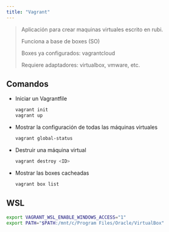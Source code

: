```yaml
---
title: "Vagrant"
---
```


> Aplicación para crear maquinas virtuales escrito en rubi.
>
> Funciona a base de boxes (SO)
>
> Boxes ya configurados: vagrantcloud
>
> Requiere adaptadores: virtualbox, vmware, etc.

## Comandos

- Iniciar un Vagrantfile

  ```sh
  vagrant init
  vagrant up
  ```

- Mostrar la configuración de todas las máquinas virtuales

  ```sh
  vagrant global-status
  ```

- Destruir una máquina virtual

  ```sh
  vagrant destroy <ID>
  ```

- Mostrar las boxes cacheadas

  ```sh
  vagrant box list
  ```

## WSL

```sh
export VAGRANT_WSL_ENABLE_WINDOWS_ACCESS="1"
export PATH="$PATH:/mnt/c/Program Files/Oracle/VirtualBox"
```
